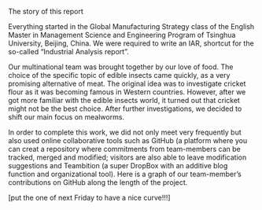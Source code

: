 The story of this report

Everything started in the Global Manufacturing Strategy class of the English Master in Management Science and Engineering Program of Tsinghua University, Beijing, China. We were required to write an IAR, shortcut for the so-called “Industrial Analysis report”.

Our multinational team was brought together by our love of food. The choice of the specific topic of edible insects came quickly, as a very promising alternative of meat. The original idea was to investigate cricket flour as it was becoming famous in Western countries. However, after we got more familiar with the edible insects world, it turned out that cricket might not be the best choice. After further investigations, we decided to shift our main focus on mealworms. 

In order to complete this work, we did not only meet very frequently but also used online collaborative tools such as GitHub (a platform where you can creat a repository where commitments from team-members can be tracked, merged and modified; visitors are also able to leave modification suggestions and Teambition (a super DropBox with an additive blog function and organizational tool).
Here is a graph of our team-member’s contributions on GitHub along the length of the project.

[put the one of next Friday to have a nice curve!!!]

